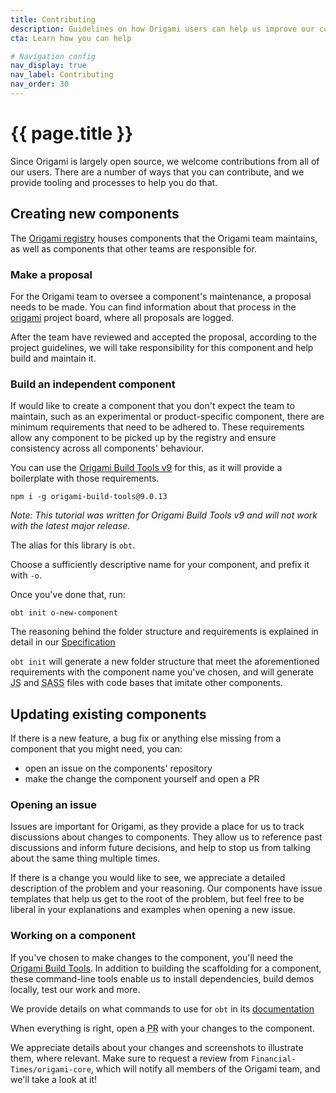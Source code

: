 ```yaml
---
title: Contributing
description: Guidelines on how Origami users can help us improve our components and services.
cta: Learn how you can help

# Navigation config
nav_display: true
nav_label: Contributing
nav_order: 30
---
```


# {{ page.title }}

Since Origami is largely open source, we welcome contributions from all of our users. There are a number of ways that you can contribute, and we provide tooling and processes to help you do that.

## Creating new components

The <a href="https://registry.origami.ft.com/components/">Origami registry</a> houses components that the Origami team maintains, as well as components that other teams are responsible for.

### Make a proposal
For the Origami team to oversee a component's maintenance, a proposal needs to be made.
You can find information about that process in the <a href="https://github.com/Financial-Times/origami/blob/master/.github/CONTRIBUTING.md" class="o-typography-link--external">origami</a> project board, where all proposals are logged.

After the team have reviewed and accepted the proposal, according to the project guidelines, we will take responsibility for this component and help build and maintain it.

### Build an independent component
If would like to create a component that you don't expect the team to maintain, such as an experimental or product-specific component, there are minimum requirements that need to be adhered to. These requirements allow any component to be picked up by the registry and ensure consistency across all components' behaviour.

You can use the <a href="https://www.npmjs.com/package/origami-build-tools" class="o-typography-link--external">Origami Build Tools v9</a> for this, as it will provide a boilerplate with those requirements.

```
npm i -g origami-build-tools@9.0.13
```
_Note: This tutorial was written for Origami Build Tools v9 and will not work with the latest major release._

The alias for this library is `obt`.

Choose a sufficiently descriptive name for your component, and prefix it with `-o`.

Once you've done that, run:

```
obt init o-new-component
```
<aside>The reasoning behind the folder structure and requirements is explained in detail in our <a href="/spec/v1/components" class="o-typography-link">Specification</a></aside>

`obt init` will generate a new folder structure that meet the aforementioned requirements with the component name you've chosen, and will generate <abbr title="JavaScript">JS</abbr> and <abbr title="Syntactically Awesome Stylesheets">SASS</abbr> files with code bases that imitate other components.


## Updating existing components

If there is a new feature, a bug fix or anything else missing from a component that you might need, you can:

- open an issue on the components' repository
- make the change the component yourself and open a PR

### Opening an issue

Issues are important for Origami, as they provide a place for us to track discussions about changes to components. They allow us to reference past discussions and inform future decisions, and help to stop us from talking about the same thing multiple times.

If there is a change you would like to see, we appreciate a detailed description of the problem and your reasoning. Our components have issue templates that help us get to the root of the problem, but feel free to be liberal in your explanations and examples when opening a new issue.

### Working on a component

If you've chosen to make changes to the component, you'll need the [Origami Build Tools](#build-an-independent-component). In addition to building the scaffolding for a component, these command-line tools enable us to install dependencies, build demos locally, test our work and more.

We provide details on what commands to use for `obt` in its <a href="https://github.com/Financial-Times/origami-build-tools#readme" class="o-typography-link--external">documentation</a>

When everything is right, open a <abbr title="Pull request">PR</abbr> with your changes to the component.

We appreciate details about your changes and screenshots to illustrate them, where relevant. Make sure to request a review from `Financial-Times/origami-core`, which will notify all members of the Origami team, and we'll take a look at it!
